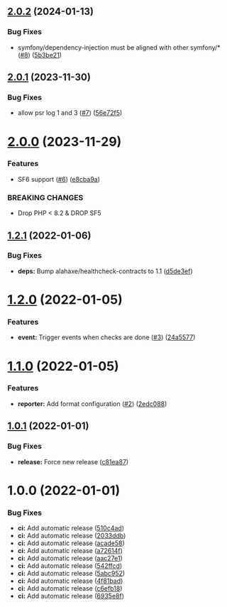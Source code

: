 ## [2.0.2](https://github.com/lahaxearnaud/healthcheck-bundle/compare/v2.0.1...v2.0.2) (2024-01-13)


### Bug Fixes

* symfony/dependency-injection must be aligned with other symfony/* ([#8](https://github.com/lahaxearnaud/healthcheck-bundle/issues/8)) ([5b3be21](https://github.com/lahaxearnaud/healthcheck-bundle/commit/5b3be211610bd7c5300bd718c471a7b1983cef20))

## [2.0.1](https://github.com/lahaxearnaud/healthcheck-bundle/compare/v2.0.0...v2.0.1) (2023-11-30)


### Bug Fixes

* allow psr log 1 and 3 ([#7](https://github.com/lahaxearnaud/healthcheck-bundle/issues/7)) ([56e72f5](https://github.com/lahaxearnaud/healthcheck-bundle/commit/56e72f523841841df3300f16013685b52c7d9dca))

# [2.0.0](https://github.com/lahaxearnaud/healthcheck-bundle/compare/v1.2.1...v2.0.0) (2023-11-29)


### Features

* SF6 support ([#6](https://github.com/lahaxearnaud/healthcheck-bundle/issues/6)) ([e8cba9a](https://github.com/lahaxearnaud/healthcheck-bundle/commit/e8cba9aff907894567c702089dd363c2e7226269))


### BREAKING CHANGES

* Drop PHP < 8.2 & DROP SF5

## [1.2.1](https://github.com/lahaxearnaud/healthcheck-bundle/compare/v1.2.0...v1.2.1) (2022-01-06)


### Bug Fixes

* **deps:** Bump alahaxe/healthcheck-contracts to 1.1 ([d5de3ef](https://github.com/lahaxearnaud/healthcheck-bundle/commit/d5de3effda742d3457a061d1a458e09d32286864))

# [1.2.0](https://github.com/lahaxearnaud/healthcheck-bundle/compare/v1.1.0...v1.2.0) (2022-01-05)


### Features

* **event:** Trigger events when checks are done ([#3](https://github.com/lahaxearnaud/healthcheck-bundle/issues/3)) ([24a5577](https://github.com/lahaxearnaud/healthcheck-bundle/commit/24a557701caaf43d8a1099999c97dadc39d44925))

# [1.1.0](https://github.com/lahaxearnaud/healthcheck-bundle/compare/v1.0.1...v1.1.0) (2022-01-05)


### Features

* **reporter:** Add format configuration ([#2](https://github.com/lahaxearnaud/healthcheck-bundle/issues/2)) ([2edc088](https://github.com/lahaxearnaud/healthcheck-bundle/commit/2edc08870f23b4a34a0998cfc838cd46231d8111))

## [1.0.1](https://github.com/lahaxearnaud/healthcheck-bundle/compare/v1.0.0...v1.0.1) (2022-01-01)


### Bug Fixes

* **release:** Force new release ([c81ea87](https://github.com/lahaxearnaud/healthcheck-bundle/commit/c81ea87195cf3763ca71942ff10e250aee4b203a))

# 1.0.0 (2022-01-01)


### Bug Fixes

* **ci:** Add automatic release ([510c4ad](https://github.com/lahaxearnaud/healthcheck-bundle/commit/510c4ad04805e024b2635b8a1a26a7d72ad2df80))
* **ci:** Add automatic release ([2033ddb](https://github.com/lahaxearnaud/healthcheck-bundle/commit/2033ddb8eadc4001a91db1ef5b4fb688f88f82a3))
* **ci:** Add automatic release ([acade58](https://github.com/lahaxearnaud/healthcheck-bundle/commit/acade587a37ea6892d26a24e418f2fcb2d286105))
* **ci:** Add automatic release ([a72614f](https://github.com/lahaxearnaud/healthcheck-bundle/commit/a72614f0f8ef49c0d7b57ffffa300cf421fd26a2))
* **ci:** Add automatic release ([aac27e1](https://github.com/lahaxearnaud/healthcheck-bundle/commit/aac27e1ac22f77e4b27eb7c71fb9b35e0630cbba))
* **ci:** Add automatic release ([542ffcd](https://github.com/lahaxearnaud/healthcheck-bundle/commit/542ffcd5e9a19dc0e0179c2e24ebdf399b385420))
* **ci:** Add automatic release ([5abc952](https://github.com/lahaxearnaud/healthcheck-bundle/commit/5abc952dc17d6eb89d9b4dfd23eeb9f1fe6cd374))
* **ci:** Add automatic release ([4f81bad](https://github.com/lahaxearnaud/healthcheck-bundle/commit/4f81bad587bedb747ac8bb1addbfec02034cc683))
* **ci:** Add automatic release ([c6efb18](https://github.com/lahaxearnaud/healthcheck-bundle/commit/c6efb18ee5c4b5ec4fa17ced5512f111c63b9edb))
* **ci:** Add automatic release ([6935e8f](https://github.com/lahaxearnaud/healthcheck-bundle/commit/6935e8fc455a7f431c82f587685dcee396546f43))

